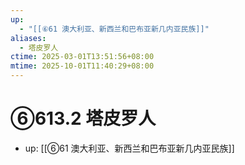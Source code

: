 ```yaml
---
up:
  - "[[⑥61 澳大利亚、新西兰和巴布亚新几内亚民族]]"
aliases:
  - 塔皮罗人
ctime: 2025-03-01T13:51:56+08:00
mtime: 2025-10-01T11:40:29+08:00
---
```


# ⑥613.2 塔皮罗人

- up: [[⑥61 澳大利亚、新西兰和巴布亚新几内亚民族]]
